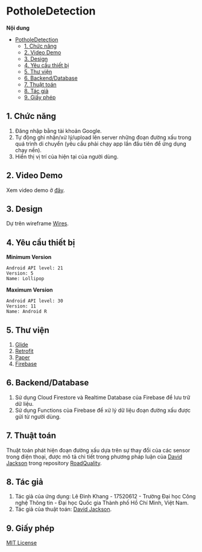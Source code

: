 # PotholeDetection

**Nội dung**
- [PotholeDetection](#potholedetection)
  - [1. Chức năng](#1-chức-năng)
  - [2. Video Demo](#2-video-demo)
  - [3. Design](#3-design)
  - [4. Yêu cầu thiết bị](#4-yêu-cầu-thiết-bị)
  - [5. Thư viện](#5-thư-viện)
  - [6. Backend/Database](#6-backenddatabase)
  - [7. Thuật toán](#7-thuật-toán)
  - [8. Tác giả](#8-tác-giả)
  - [9. Giấy phép](#9-giấy-phép)

## 1. Chức năng
1. Đăng nhập bằng tài khoản Google.
2. Tự động ghi nhận/xử lý/upload lên server những đoạn đường xấu trong quá trình di chuyển (yêu cầu phải chạy app lần đầu tiên để ứng dụng chạy nền).
3. Hiển thị vị trí của hiện tại của người dùng.
## 2. Video Demo
Xem video demo ở [đây](/WorkInProgress/video/video-demo.mp4).
## 3. Design
Dự trên wireframe [Wires](https://www.behance.net/gallery/55462459/Wires-wireframe-kits-for-Adobe-XD).
## 4. Yêu cầu thiết bị
**Minimum Version**
```
Android API level: 21
Version: 5
Name: Lollipop
```
**Maximum Version**
```
Android API level: 30
Version: 11
Name: Android R
```
## 5. Thư viện
1. [Glide](https://github.com/bumptech/glide)
2. [Retrofit](https://github.com/square/retrofit)
3. [Paper](https://github.com/pilgr/Paper)
4. [Firebase](https://firebase.google.com/docs/android/setup?authuser=0)
## 6. Backend/Database
1. Sử dụng Cloud Firestore và Realtime Database của Firebase để lưu trữ dữ liệu.
2. Sử dụng Functions của Firebase để xử lý dữ liệu đoạn đường xấu được gửi từ người dùng.
## 7. Thuật toán
Thuật toán phát hiện đoạn đường xấu dựa trên sự thay đổi của các sensor trong điện thoại, được mô tả chi tiết trong phương pháp luận của [David Jackson](https://github.com/David-Jackson) trong repository [RoadQuality](https://github.com/David-Jackson/RoadQuality/blob/master/METHODOLOGY.md).
## 8. Tác giả
1. Tác giả của ứng dụng: Lê Đình Khang - 17520612 - Trường Đại học Công nghệ Thông tin - Đại học Quốc gia Thành phố Hồ Chí Minh, Việt Nam.
2. Tác giả của thuật toán: [David Jackson](https://github.com/David-Jackson).
## 9. Giấy phép
[MIT License](/LICENSE.md)